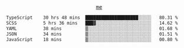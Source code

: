 <p align="center">
  <samp>
    <a href="https://yiwwhl.com">me</a>
  </samp>
</p>

<!--START_SECTION:waka-->

```txt
TypeScript    30 hrs 48 mins  ████████████████████░░░░░   80.31 %
SCSS          5 hrs 36 mins   ███▓░░░░░░░░░░░░░░░░░░░░░   14.62 %
YAML          38 mins         ▒░░░░░░░░░░░░░░░░░░░░░░░░   01.68 %
JSON          34 mins         ▒░░░░░░░░░░░░░░░░░░░░░░░░   01.51 %
JavaScript    18 mins         ▒░░░░░░░░░░░░░░░░░░░░░░░░   00.80 %
```

<!--END_SECTION:waka-->